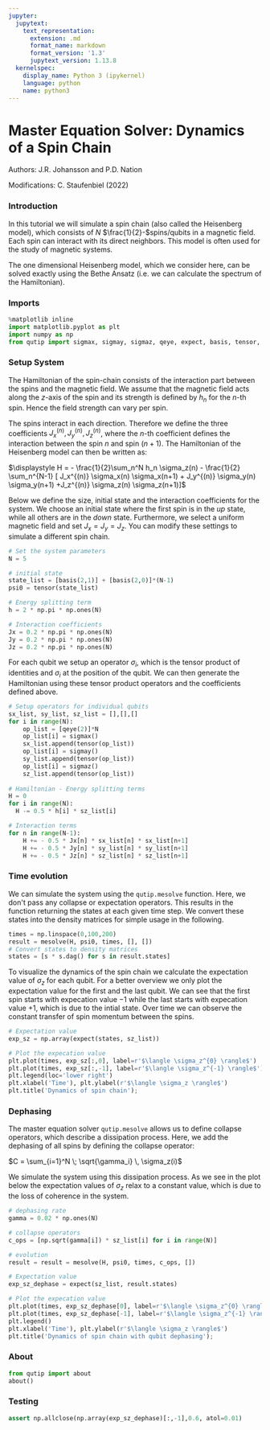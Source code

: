 ```yaml
---
jupyter:
  jupytext:
    text_representation:
      extension: .md
      format_name: markdown
      format_version: '1.3'
      jupytext_version: 1.13.8
  kernelspec:
    display_name: Python 3 (ipykernel)
    language: python
    name: python3
---
```


# Master Equation Solver: Dynamics of a Spin Chain


Authors: J.R. Johansson and P.D. Nation

Modifications: C. Staufenbiel (2022)

### Introduction

In this tutorial we will simulate a spin chain (also called the Heisenberg model), which consists of $N$ $\frac{1}{2}-$spins/qubits in a magnetic field. Each spin can interact with its direct neighbors. This model is often used for the study of magnetic systems.

The one dimensional Heisenberg model, which we consider here, can be solved exactly using the Bethe Ansatz (i.e. we can calculate the spectrum of the Hamiltonian).
### Imports

```python
%matplotlib inline
import matplotlib.pyplot as plt
import numpy as np
from qutip import sigmax, sigmay, sigmaz, qeye, expect, basis, tensor, mesolve
```

### Setup System
The Hamiltonian of the spin-chain consists of the interaction part between the spins and the magnetic field. We assume that the magnetic field acts along the $z$-axis of the spin and its strength is defined by $h_n$ for the $n$-th spin. Hence the field strength can vary per spin. 

The spins interact in each direction. Therefore we define the three coefficients $J_x^{(n)}, J_y^{(n)}, J_z^{(n)}$, where the $n$-th coefficient defines the interaction between the spin $n$ and spin $(n+1)$. The Hamiltonian of the Heisenberg model can then be written as:

$\displaystyle H = - \frac{1}{2}\sum_n^N h_n \sigma_z(n) - \frac{1}{2} \sum_n^{N-1} [ J_x^{(n)} \sigma_x(n) \sigma_x(n+1) + J_y^{(n)} \sigma_y(n) \sigma_y(n+1) +J_z^{(n)} \sigma_z(n) \sigma_z(n+1)]$

Below we define the size, initial state and the interaction coefficients for the system. We choose an initial state where the first spin is in the *up* state, while all others are in the *down* state. Furthermore, we select a uniform magnetic field and set $J_x = J_y = J_z$. You can modify these settings to simulate a different spin chain.

```python
# Set the system parameters
N = 5

# initial state
state_list = [basis(2,1)] + [basis(2,0)]*(N-1)
psi0 = tensor(state_list)

# Energy splitting term
h = 2 * np.pi * np.ones(N)

# Interaction coefficients
Jx = 0.2 * np.pi * np.ones(N)
Jy = 0.2 * np.pi * np.ones(N)
Jz = 0.2 * np.pi * np.ones(N)
```

For each qubit we setup an operator $\sigma_i$, which is the tensor product of identities and $\sigma_i$ at the position of the qubit. We can then generate the Hamiltonian using these tensor product operators and the coefficients defined above. 

```python
# Setup operators for individual qubits
sx_list, sy_list, sz_list = [],[],[]
for i in range(N):
    op_list = [qeye(2)]*N
    op_list[i] = sigmax()
    sx_list.append(tensor(op_list))
    op_list[i] = sigmay()
    sy_list.append(tensor(op_list))
    op_list[i] = sigmaz()
    sz_list.append(tensor(op_list))
    
# Hamiltonian - Energy splitting terms
H = 0
for i in range(N):
  H -= 0.5 * h[i] * sz_list[i]  

# Interaction terms
for n in range(N-1):
    H += - 0.5 * Jx[n] * sx_list[n] * sx_list[n+1]
    H += - 0.5 * Jy[n] * sy_list[n] * sy_list[n+1]
    H += - 0.5 * Jz[n] * sz_list[n] * sz_list[n+1]
```

### Time evolution
We can simulate the system using the `qutip.mesolve` function. Here, we don't pass any collapse or expectation operators. This results in the function returning the states at each given time step. We convert these states into the density matrices for simple usage in the following.

```python
times = np.linspace(0,100,200)
result = mesolve(H, psi0, times, [], [])
# Convert states to density matrices
states = [s * s.dag() for s in result.states]
```

To visualize the dynamics of the spin chain we calculate the expectation value of $\sigma_z$ for each qubit. For a better overview we only plot the expectation value for the first and the last qubit. We can see that the first spin starts with expecation value $-1$ while the last starts with expecation value $+1$, which is due to the intial state. Over time we can observe the constant transfer of spin momentum between the spins.

```python
# Expectation value
exp_sz = np.array(expect(states, sz_list))

# Plot the expecation value
plt.plot(times, exp_sz[:,0], label=r'$\langle \sigma_z^{0} \rangle$')
plt.plot(times, exp_sz[:,-1], label=r'$\langle \sigma_z^{-1} \rangle$')
plt.legend(loc='lower right')
plt.xlabel('Time'), plt.ylabel(r'$\langle \sigma_z \rangle$')
plt.title('Dynamics of spin chain');
```

### Dephasing

The master equation solver `qutip.mesolve` allows us to define collapse operators, which describe a dissipation process. Here, we add the dephasing of all spins by defining the collapse operator:

$C = \sum_{i=1}^N \; \sqrt{\gamma_i} \, \sigma_z(i)$

We simulate the system using this dissipation process. As we see in the plot below the expectation values of $\sigma_z$ relax to a constant value, which is due to the loss of coherence in the system.

```python
# dephasing rate
gamma = 0.02 * np.ones(N)

# collapse operators
c_ops = [np.sqrt(gamma[i]) * sz_list[i] for i in range(N)]

# evolution
result = result = mesolve(H, psi0, times, c_ops, [])

# Expectation value
exp_sz_dephase = expect(sz_list, result.states)

# Plot the expecation value
plt.plot(times, exp_sz_dephase[0], label=r'$\langle \sigma_z^{0} \rangle$')
plt.plot(times, exp_sz_dephase[-1], label=r'$\langle \sigma_z^{-1} \rangle$')
plt.legend()
plt.xlabel('Time'), plt.ylabel(r'$\langle \sigma_z \rangle$')
plt.title('Dynamics of spin chain with qubit dephasing');
```

### About

```python
from qutip import about
about()
```

### Testing

```python
assert np.allclose(np.array(exp_sz_dephase)[:,-1],0.6, atol=0.01)
```